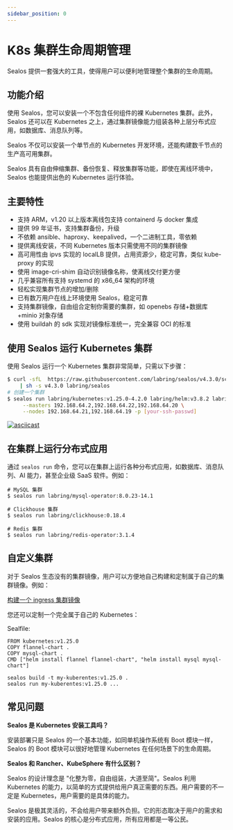 ```yaml
---
sidebar_position: 0
---
```


# K8s 集群生命周期管理

Sealos 提供一套强大的工具，使得用户可以便利地管理整个集群的生命周期。

## 功能介绍

使用 Sealos，您可以安装一个不包含任何组件的裸 Kubernetes 集群。此外，Sealos 还可以在 Kubernetes 之上，通过集群镜像能力组装各种上层分布式应用，如数据库、消息队列等。

Sealos 不仅可以安装一个单节点的 Kubernetes 开发环境，还能构建数千节点的生产高可用集群。

Sealos 具有自由伸缩集群、备份恢复、释放集群等功能，即使在离线环境中，Sealos 也能提供出色的 Kubernetes 运行体验。

## 主要特性

- 支持 ARM，v1.20 以上版本离线包支持 containerd 与 docker 集成
- 提供 99 年证书，支持集群备份，升级
- 不依赖 ansible、haproxy、keepalived，一个二进制工具，零依赖
- 提供离线安装，不同 Kubernetes 版本只需使用不同的集群镜像
- 高可用性由 ipvs 实现的 localLB 提供，占用资源少，稳定可靠，类似 kube-proxy 的实现
- 使用 image-cri-shim 自动识别镜像名称，使离线交付更方便
- 几乎兼容所有支持 systemd 的 x86_64 架构的环境
- 轻松实现集群节点的增加/删除
- 已有数万用户在线上环境使用 Sealos，稳定可靠
- 支持集群镜像，自由组合定制你需要的集群，如 openebs 存储+数据库+minio 对象存储
- 使用 buildah 的 sdk 实现对镜像标准统一，完全兼容 OCI 的标准

## 使用 Sealos 运行 Kubernetes 集群

使用 Sealos 运行一个 Kubernetes 集群非常简单，只需以下步骤：

```bash
$ curl -sfL  https://raw.githubusercontent.com/labring/sealos/v4.3.0/scripts/install.sh \
    | sh -s v4.3.0 labring/sealos
# 创建一个集群
$ sealos run labring/kubernetes:v1.25.0-4.2.0 labring/helm:v3.8.2 labring/calico:v3.24.1 \
     --masters 192.168.64.2,192.168.64.22,192.168.64.20 \
     --nodes 192.168.64.21,192.168.64.19 -p [your-ssh-passwd]
```

[![asciicast](https://asciinema.org/a/519263.svg)](https://asciinema.org/a/519263?speed=3)

## 在集群上运行分布式应用

通过 `sealos run` 命令，您可以在集群上运行各种分布式应用，如数据库、消息队列、AI 能力，甚至企业级 SaaS 软件。例如：

```shell
# MySQL 集群
$ sealos run labring/mysql-operator:8.0.23-14.1

# Clickhouse 集群
$ sealos run labring/clickhouse:0.18.4

# Redis 集群
$ sealos run labring/redis-operator:3.1.4
```

## 自定义集群

对于 Sealos 生态没有的集群镜像，用户可以方便地自己构建和定制属于自己的集群镜像。例如：

[构建一个 ingress 集群镜像](/self-hosting/lifecycle-management/quick-start/build-ingress-cluster-image.md)

您还可以定制一个完全属于自己的 Kubernetes：

Sealfile:

```shell
FROM kubernetes:v1.25.0
COPY flannel-chart .
COPY mysql-chart .
CMD ["helm install flannel flannel-chart", "helm install mysql mysql-chart"]
```

```shell
sealos build -t my-kuberentes:v1.25.0 .
sealos run my-kuberentes:v1.25.0 ...
```

## 常见问题

**Sealos 是 Kubernetes 安装工具吗？**

安装部署只是 Sealos 的一个基本功能，如同单机操作系统有 Boot 模块一样，Sealos 的 Boot 模块可以很好地管理 Kubernetes 在任何场景下的生命周期。

**Sealos 和 Rancher、KubeSphere 有什么区别？**

Sealos 的设计理念是 "化整为零，自由组装，大道至简"。Sealos 利用 Kubernetes 的能力，以简单的方式提供给用户真正需要的东西。用户需要的不一定是 Kubernetes，用户需要的是具体的能力。

Sealos 是极其灵活的，不会给用户带来额外负担。它的形态取决于用户的需求和安装的应用。Sealos 的核心是分布式应用，所有应用都是一等公民。
